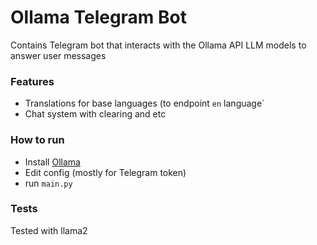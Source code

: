 # Ollama Telegram Bot

Contains Telegram bot that interacts with the Ollama API LLM models to answer user messages

### Features
- Translations for base languages (to endpoint `en` language`
- Chat system with clearing and etc

### How to run
- Install [Ollama](https://ollama.com/)
- Edit config (mostly for Telegram token)
- run `main.py`

### Tests
Tested with llama2
